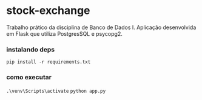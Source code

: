 # stock-exchange
Trabalho prático da disciplina de Banco de Dados I. Aplicação desenvolvida em Flask que utiliza PostgresSQL e psycopg2.

### instalando deps
```pip install -r requirements.txt```

### como executar
```.\venv\Scripts\activate```
```python app.py```
